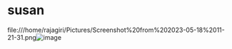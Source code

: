 # susan
file:///home/rajagiri/Pictures/Screenshot%20from%202023-05-18%2011-21-31.png![image](https://github.com/susanmathew09/susan/assets/133865000/bcba3be2-ae21-4b1a-8db8-0583ef91c3ed)
